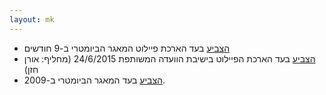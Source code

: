 ```yaml
---
layout: mk
---
```

* <i class="fa fa-bank"></i> [הצביע](http://www.knesset.gov.il/vote/heb/Vote_Res_Map.asp?vote_id_t=22096) בעד הארכת פיילוט המאגר הביומטרי ב-9 חודשים
* <i class="fa fa-bank"></i> [הצביע](https://no2bio.org/drop-the-pilot/#httpsarchiveisduysvselection-31990-321138) בעד הארכת הפיילוט בישיבת הוועדה המשותפת 24/6/2015 (מחליף: אורן חזן)
* <i class="fa fa-bank"></i> [הצביע](https://oknesset.org/vote/652/) בעד המאגר הביומטרי ב-2009.
